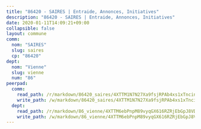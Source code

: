 ```yaml
---
title: "86420 - SAIRES | Entraide, Annonces, Initiatives"
description: "86420 - SAIRES | Entraide, Annonces, Initiatives"
date: 2020-01-11T14:09:21+09:00
collapsible: false
layout: commune
comm:
  nom: "SAIRES"
  slug: saires
  cp: "86420"
dept:
  nom: "Vienne"
  slug: vienne
  num: "86"
peerpad:
  comm:
    read_path: /r/markdown/86420_saires/4XTTM1N7N27Xa9fsjRPAb4xs1xTncinspfQuWrXbtxm8ggHon
    write_path: /w/markdown/86420_saires/4XTTM1N7N27Xa9fsjRPAb4xs1xTncinspfQuWrXbtxm8ggHon-K3TgUeXNTU66gm3tuigHAyX5CmfRuXdPeXvDD541tUfJ2DRJYbAcX6ymDbXh8KgfBLqZbyyt8rJXantVR4m5n5iC2brC7x3wqvXZoFeiqHeS5rocLPZrdE7auwtuS1uWvXnAHb2G
  dept:
    read_path: /r/markdown/86_vienne/4XTTM6ebPnpM89vyqGX616RZRjEbGpJ8VDNVdSCrMHCb86ALN
    write_path: /w/markdown/86_vienne/4XTTM6ebPnpM89vyqGX616RZRjEbGpJ8VDNVdSCrMHCb86ALN-K3TgUEmU2PzobkNvYrNtR4DXtgm1qYeknzdEZmszmUFpRSMDjV62q8xZv1nUQEJqGnnT9H399N9TnzZMyT3rgAM3pHPbqGxVD33vWNzCSkbf2kxHwBfenpixiJuwbWaCBERwmNeA
---
```


